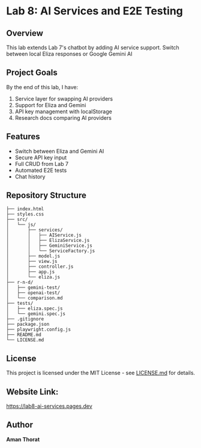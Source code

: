 # Lab 8: AI Services and E2E Testing

## Overview
This lab extends Lab 7's chatbot by adding AI service support. Switch between local Eliza responses or Google Gemini AI

## Project Goals
By the end of this lab, I have:
1. Service layer for swapping AI providers
2. Support for Eliza and Gemini 
3. API key management with localStorage
4. Research docs comparing AI providers

## Features
- Switch between Eliza and Gemini AI
- Secure API key input
- Full CRUD from Lab 7
- Automated E2E tests
- Chat history 

## Repository Structure
```
├── index.html                     
├── styles.css                      
├── src/
│   └── js/
│       ├── services/
│       │   ├── AIService.js      
│       │   ├── ElizaService.js     
│       │   ├── GeminiService.js    
│       │   └── ServiceFactory.js  
│       ├── model.js                
│       ├── view.js                 
│       ├── controller.js           
│       ├── app.js                  
│       └── eliza.js               
├── r-n-d/             
│   ├── gemini-test/      
│   ├── openai-test/         
│   └── comparison.md       
├── tests/
│   ├── eliza.spec.js      
│   └── gemini.spec.js           
├── .gitignore                 
├── package.json                
├── playwright.config.js    
├── README.md    
└── LICENSE.md 

```
## License
This project is licensed under the MIT License - see [LICENSE.md](LICENSE) for
details.
## Website Link:
https://lab8-ai-services.pages.dev
## Author
**Aman Thorat**
